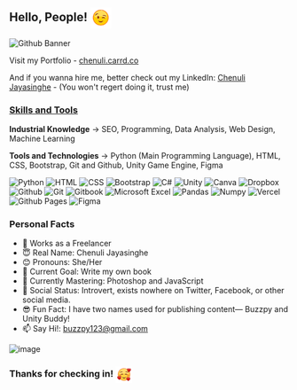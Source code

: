 ## Hello, People! <img align="center" src="https://raw.githubusercontent.com/heydrdev/devtools/main/emojis/telegram/winking-face.gif" width="38" />
![Github Banner](https://github.com/Buzzpy/Buzzpy/assets/112791625/5b5cc1ea-5100-4be2-93da-21e3ae61807b)

Visit my Portfolio - [chenuli.carrd.co](https://chenuli.carrd.co)

And if you wanna hire me, better check out my LinkedIn: [Chenuli Jayasinghe](https://www.linkedin.com/in/chenuli-j/) - (You won't regert doing it, trust me)
### <u> Skills and Tools </u>
**Industrial Knowledge** → SEO, Programming, Data Analysis, Web Design, Machine Learning

**Tools and Technologies** → Python (Main Programming Language), HTML, CSS, Bootstrap, Git and Github, Unity Game Engine, Figma


![Python](https://img.shields.io/badge/-Python-3776AB?&style=for-the-badge&logo=python&logoColor=yellow)
![HTML](https://img.shields.io/badge/-html5-E34F26?&style=for-the-badge&logo=html5&logoColor=white)
![CSS](https://img.shields.io/badge/-css3-1572B6?&style=for-the-badge&logo=css3&logoColor=white)
![Bootstrap](https://img.shields.io/badge/bootstrap-7952B3?&style=for-the-badge&logo=bootstrap&logoColor=white)
![C#](https://img.shields.io/badge/-C%20Sharp-C5D8FF?&style=for-the-badge&logo=c%20sharp&logoColor=239120)
![Unity](https://img.shields.io/badge/-Unity-000000?&style=for-the-badge&logo=unity&logoColor=white)
![Canva](https://img.shields.io/badge/canva-00C4CC?&style=for-the-badge&logo=canva&logoColor=black)
![Dropbox](https://img.shields.io/badge/dropbox-0061FF?&style=for-the-badge&logo=dropbox&logoColor=black)
![Github](https://img.shields.io/badge/github-181719?&style=for-the-badge&logo=github&logoColor=white)
![Git](https://img.shields.io/badge/git-F05032?&style=for-the-badge&logo=git&logoColor=black)
![Gitbook](https://img.shields.io/badge/gitbook-0061FF?&style=for-the-badge&logo=gitbook&logoColor=black)
![Microsoft Excel](https://img.shields.io/badge/microsoftexcel-217346?&style=for-the-badge&logo=microsoftexcel&logoColor=black)
![Pandas](https://img.shields.io/badge/pandas-150458?&style=for-the-badge&logo=pandas&logoColor=white)
![Numpy](https://img.shields.io/badge/numpy-013243?&style=for-the-badge&logo=numpy&logoColor=cyan)
![Vercel](https://img.shields.io/badge/vercel-black?&style=for-the-badge&logo=vercel&logoColor=cyan)
![Github Pages](https://img.shields.io/badge/githubpages-222222?&style=for-the-badge&logo=githubpages&logoColor=white)
![Figma](https://img.shields.io/badge/figma-red?&style=for-the-badge&logo=figma&logoColor=white)

### Personal Facts


- 💼 Works as a Freelancer
- 😇 Real Name: Chenuli Jayasinghe
- 😊 Pronouns: She/Her
- 🎯 Current Goal: Write my own book
- 🌱 Currently Mastering: Photoshop and JavaScript
- 🏡 Social Status: Introvert, exists nowhere on Twitter, Facebook, or other social media.
- 😎 Fun Fact: I have two names used for publishing content— Buzzpy and Unity Buddy!
- 📫 Say Hi!: [buzzpy123@gmail.com](mailto:buzzpy123@gmail.com)


 ![image](https://github.com/Buzzpy/Buzzpy/assets/112791625/2e375c32-7dcc-4563-bbdf-0747a8382431)
 


### Thanks for checking in!  <img align="center" src="https://raw.githubusercontent.com/heydrdev/devtools/main/emojis/telegram/smiling-face-with-hearts.gif" width="30" />
<!---
Buzzpy/Buzzpy is a ✨ special ✨ repository because its `README.md` (this file) appears on your GitHub profile.
You can click the Preview link to take a look at your changes.
--->
